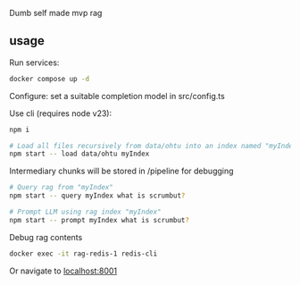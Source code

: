 Dumb self made mvp rag

## usage

Run services:

```bash
docker compose up -d
```

Configure: set a suitable completion model in src/config.ts

Use cli (requires node v23):

```bash
npm i
```

```bash
# Load all files recursively from data/ohtu into an index named "myIndex"
npm start -- load data/ohtu myIndex
```

Intermediary chunks will be stored in /pipeline for debugging

```bash
# Query rag from "myIndex"
npm start -- query myIndex what is scrumbut?
```

```bash
# Prompt LLM using rag index "myIndex" 
npm start -- prompt myIndex what is scrumbut?
```

Debug rag contents

```bash
docker exec -it rag-redis-1 redis-cli
```

Or navigate to [localhost:8001](http://localhost:8001)
